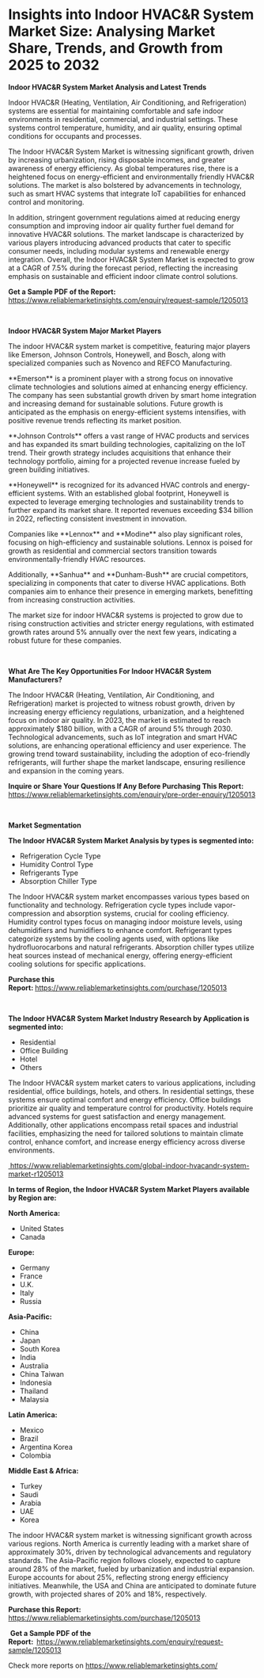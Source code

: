 <p><h1>Insights into Indoor HVAC&R System Market Size: Analysing Market Share, Trends, and Growth from 2025 to 2032</h1></p><p><strong>Indoor HVAC&R System Market Analysis and Latest Trends</strong></p>
<p><p>Indoor HVAC&R (Heating, Ventilation, Air Conditioning, and Refrigeration) systems are essential for maintaining comfortable and safe indoor environments in residential, commercial, and industrial settings. These systems control temperature, humidity, and air quality, ensuring optimal conditions for occupants and processes. </p><p>The Indoor HVAC&R System Market is witnessing significant growth, driven by increasing urbanization, rising disposable incomes, and greater awareness of energy efficiency. As global temperatures rise, there is a heightened focus on energy-efficient and environmentally friendly HVAC&R solutions. The market is also bolstered by advancements in technology, such as smart HVAC systems that integrate IoT capabilities for enhanced control and monitoring. </p><p>In addition, stringent government regulations aimed at reducing energy consumption and improving indoor air quality further fuel demand for innovative HVAC&R solutions. The market landscape is characterized by various players introducing advanced products that cater to specific consumer needs, including modular systems and renewable energy integration. Overall, the Indoor HVAC&R System Market is expected to grow at a CAGR of 7.5% during the forecast period, reflecting the increasing emphasis on sustainable and efficient indoor climate control solutions.</p></p>
<p><strong>Get a Sample PDF of the Report:&nbsp;</strong> <a href="https://www.reliablemarketinsights.com/enquiry/request-sample/1205013?utm_campaign=2102&utm_medium=2&utm_source=Github&utm_content=ia&utm_term=26032025&utm_id=indoor-hvacr-system">https://www.reliablemarketinsights.com/enquiry/request-sample/1205013</a></p>
<p>&nbsp;</p>
<p><strong>Indoor HVAC&R System Major Market Players</strong></p>
<p><p>The indoor HVAC&R system market is competitive, featuring major players like Emerson, Johnson Controls, Honeywell, and Bosch, along with specialized companies such as Novenco and REFCO Manufacturing. </p><p>**Emerson** is a prominent player with a strong focus on innovative climate technologies and solutions aimed at enhancing energy efficiency. The company has seen substantial growth driven by smart home integration and increasing demand for sustainable solutions. Future growth is anticipated as the emphasis on energy-efficient systems intensifies, with positive revenue trends reflecting its market position.</p><p>**Johnson Controls** offers a vast range of HVAC products and services and has expanded its smart building technologies, capitalizing on the IoT trend. Their growth strategy includes acquisitions that enhance their technology portfolio, aiming for a projected revenue increase fueled by green building initiatives.</p><p>**Honeywell** is recognized for its advanced HVAC controls and energy-efficient systems. With an established global footprint, Honeywell is expected to leverage emerging technologies and sustainability trends to further expand its market share. It reported revenues exceeding $34 billion in 2022, reflecting consistent investment in innovation.</p><p>Companies like **Lennox** and **Modine** also play significant roles, focusing on high-efficiency and sustainable solutions. Lennox is poised for growth as residential and commercial sectors transition towards environmentally-friendly HVAC resources. </p><p>Additionally, **Sanhua** and **Dunham-Bush** are crucial competitors, specializing in components that cater to diverse HVAC applications. Both companies aim to enhance their presence in emerging markets, benefitting from increasing construction activities.</p><p>The market size for indoor HVAC&R systems is projected to grow due to rising construction activities and stricter energy regulations, with estimated growth rates around 5% annually over the next few years, indicating a robust future for these companies.</p></p>
<p>&nbsp;</p>
<p><strong>What Are The Key Opportunities For Indoor HVAC&R System Manufacturers?</strong></p>
<p><p>The Indoor HVAC&R (Heating, Ventilation, Air Conditioning, and Refrigeration) market is projected to witness robust growth, driven by increasing energy efficiency regulations, urbanization, and a heightened focus on indoor air quality. In 2023, the market is estimated to reach approximately $180 billion, with a CAGR of around 5% through 2030. Technological advancements, such as IoT integration and smart HVAC solutions, are enhancing operational efficiency and user experience. The growing trend toward sustainability, including the adoption of eco-friendly refrigerants, will further shape the market landscape, ensuring resilience and expansion in the coming years.</p></p>
<p><strong>Inquire or Share Your Questions If Any Before Purchasing This Report:</strong> <a href="https://www.reliablemarketinsights.com/enquiry/pre-order-enquiry/1205013?utm_campaign=2102&utm_medium=2&utm_source=Github&utm_content=ia&utm_term=26032025&utm_id=indoor-hvacr-system">https://www.reliablemarketinsights.com/enquiry/pre-order-enquiry/1205013</a></p>
<p>&nbsp;</p>
<p><strong>Market Segmentation</strong></p>
<p><strong>The Indoor HVAC&R System Market Analysis by types is segmented into:</strong></p>
<p><ul><li>Refrigeration Cycle Type</li><li>Humidity Control Type</li><li>Refrigerants Type</li><li>Absorption Chiller Type</li></ul></p>
<p><p>The Indoor HVAC&R system market encompasses various types based on functionality and technology. Refrigeration cycle types include vapor-compression and absorption systems, crucial for cooling efficiency. Humidity control types focus on managing indoor moisture levels, using dehumidifiers and humidifiers to enhance comfort. Refrigerant types categorize systems by the cooling agents used, with options like hydrofluorocarbons and natural refrigerants. Absorption chiller types utilize heat sources instead of mechanical energy, offering energy-efficient cooling solutions for specific applications.</p></p>
<p><strong>Purchase this Report:&nbsp;</strong><a href="https://www.reliablemarketinsights.com/purchase/1205013?utm_campaign=2102&utm_medium=2&utm_source=Github&utm_content=ia&utm_term=26032025&utm_id=indoor-hvacr-system">https://www.reliablemarketinsights.com/purchase/1205013</a></p>
<p>&nbsp;</p>
<p><strong>The Indoor HVAC&R System Market Industry Research by Application is segmented into:</strong></p>
<p><ul><li>Residential</li><li>Office Building</li><li>Hotel</li><li>Others</li></ul></p>
<p><p>The Indoor HVAC&R system market caters to various applications, including residential, office buildings, hotels, and others. In residential settings, these systems ensure optimal comfort and energy efficiency. Office buildings prioritize air quality and temperature control for productivity. Hotels require advanced systems for guest satisfaction and energy management. Additionally, other applications encompass retail spaces and industrial facilities, emphasizing the need for tailored solutions to maintain climate control, enhance comfort, and increase energy efficiency across diverse environments.</p></p>
<p><a href="https://www.reliablemarketinsights.com/global-indoor-hvacandr-system-market-r1205013?utm_campaign=2102&utm_medium=2&utm_source=Github&utm_content=ia&utm_term=26032025&utm_id=indoor-hvacr-system">&nbsp;https://www.reliablemarketinsights.com/global-indoor-hvacandr-system-market-r1205013</a></p>
<p><strong>In terms of Region, the Indoor HVAC&R System Market Players available by Region are:</strong></p>
<p>
    <p> <strong> North America: </strong>
        <ul>
            <li>United States</li>
            <li>Canada</li>
        </ul>
        </p> 
    <p> <strong> Europe: </strong>
        <ul>
            <li>Germany</li>
            <li>France</li>
            <li>U.K.</li>
            <li>Italy</li>
            <li>Russia</li>
        </ul>
        </p> 
    <p> <strong> Asia-Pacific: </strong>
        <ul>
            <li>China</li>
            <li>Japan</li>
            <li>South Korea</li>
            <li>India</li>
            <li>Australia</li>
            <li>China Taiwan</li>
            <li>Indonesia</li>
            <li>Thailand</li>
            <li>Malaysia</li>
        </ul>
        </p> 
    <p> <strong> Latin America: </strong>
        <ul>
            <li>Mexico</li>
            <li>Brazil</li>
            <li>Argentina Korea</li>
            <li>Colombia</li>
        </ul>
        </p> 
    <p> <strong> Middle East & Africa: </strong>
        <ul>
            <li>Turkey</li>
            <li>Saudi</li>
            <li>Arabia</li>
            <li>UAE</li>
            <li>Korea</li>
        </ul>
    </p>
    </p>
<p><p>The indoor HVAC&R system market is witnessing significant growth across various regions. North America is currently leading with a market share of approximately 30%, driven by technological advancements and regulatory standards. The Asia-Pacific region follows closely, expected to capture around 28% of the market, fueled by urbanization and industrial expansion. Europe accounts for about 25%, reflecting strong energy efficiency initiatives. Meanwhile, the USA and China are anticipated to dominate future growth, with projected shares of 20% and 18%, respectively.</p></p>
<p><strong>Purchase this Report: </strong><a href="https://www.reliablemarketinsights.com/purchase/1205013?utm_campaign=2102&utm_medium=2&utm_source=Github&utm_content=ia&utm_term=26032025&utm_id=indoor-hvacr-system">https://www.reliablemarketinsights.com/purchase/1205013</a></p>
<p>&nbsp;<strong>Get a Sample PDF of the Report:&nbsp;&nbsp;</strong><a href="https://www.reliablemarketinsights.com/enquiry/request-sample/1205013?utm_campaign=2102&utm_medium=2&utm_source=Github&utm_content=ia&utm_term=26032025&utm_id=indoor-hvacr-system">https://www.reliablemarketinsights.com/enquiry/request-sample/1205013</a></p>
<p><strong></strong></p>
<p>Check more reports on <a href="https://www.reliablemarketinsights.com/?utm_campaign=2102&utm_medium=2&utm_source=Github&utm_content=ia&utm_term=26032025&utm_id=indoor-hvacr-system">https://www.reliablemarketinsights.com/</a></p>